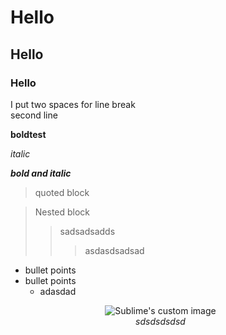 # Hello
## Hello
### Hello
I put two spaces for line break  
second line


**boldtest**

*italic*


***bold and italic***


> quoted block

>Nested block
> >sadsadsadds
> >>asdasdsadsad




- bullet points
- bullet points
  - adasdad


<p align="center" style="width:50vw">
  <img src="dssdsdsd" alt="Sublime's custom image"/>
<br>
<i>sdsdsdsdsd</i>
</p>  